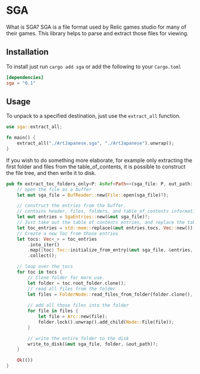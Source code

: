 # SGA
What is SGA? SGA is a file format used by Relic games studio for many of their games. This library helps to parse and extract those files for viewing.

## Installation
To install just run `cargo add sga` or add the following to your `Cargo.toml`

```toml
[dependencies]
sga = "0.1"
```

## Usage
To unpack to a specified destination, just use the `extract_all` function.

```rust
use sga::extract_all;

fn main() {
    extract_all("./ArtJapanese.sga", "./ArtJapanese").unwrap();
}
```

If you wish to do something more elaborate, for example only extracting the first folder and files from the table_of_contents, it is possible to construct the file tree, and then write it to disk.

```rust
pub fn extract_toc_folders_only<P: AsRef<Path>>(sga_file: P, out_path: P) -> anyhow::Result<()> {
    // open the file as a buffer
    let mut sga_file = BufReader::new(File::open(sga_file)?);

    // construct the entries from the buffer.
    // contains header, files, folders, and table_of_contents information
    let mut entries = SgaEntries::new(&mut sga_file)?;
    // Just take out the table of contents entries, and replace the taken with an empty vec.
    let toc_entries = std::mem::replace(&mut entries.tocs, Vec::new());
    // Create a new Toc from those entries
    let tocs: Vec<_> = toc_entries
        .into_iter()
        .map(|toc| Toc::initialize_from_entry(&mut sga_file, &entries, toc).unwrap())
        .collect();

    // loop over the tocs
    for toc in tocs {
        // Clone folder for more use.
        let folder = toc.root_folder.clone();
        // read all files from the folder
        let files = FolderNode::read_files_from_folder(folder.clone(), &mut sga_file, &entries)?;
    
        // add all those files into the folder
        for file in files {
            let file = Arc::new(file);
            folder.lock().unwrap().add_child(Node::File(file));
        }

        // write the entire folder to the disk
        write_to_disk(&mut sga_file, folder, &out_path)?;
    }

    Ok(())
}
```

